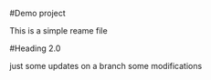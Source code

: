 #Demo project 

This is a simple reame file

#Heading 2.0

just some updates on a branch
some modifications